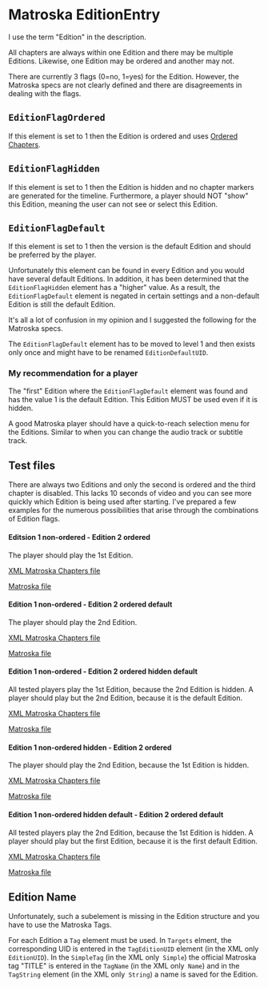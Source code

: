 # Matroska EditionEntry
I use the term "Edition" in the description.

All chapters are always within one Edition and there may be multiple Editions. Likewise, one Edition may be ordered and another may not.

There are currently 3 flags (0=no, 1=yes) for the Edition. However, the Matroska specs are not clearly defined and there are disagreements in dealing with the flags.

## `EditionFlagOrdered`
If this element is set to 1 then the Edition is ordered and uses [Ordered Chapters](#OrderedChapters.md).

## `EditionFlagHidden`
If this element is set to 1 then the Edition is hidden and no chapter markers are generated for the timeline. Furthermore, a player should NOT "show" this Edition, meaning the user can not see or select this Edition.

## `EditionFlagDefault`
If this element is set to 1 then the version is
the default Edition and should be preferred by the player.

Unfortunately this element can be found in every Edition and you would have several default Editions. In addition, it has been determined that the `EditionFlagHidden` element has a "higher" value. As a result, the `EditionFlagDefault` element is negated in certain settings and a non-default Edition is still the default Edition.

It's all a lot of confusion in my opinion and I suggested the following for the Matroska specs.

The `EditionFlagDefault` element has to be moved to level 1 and then exists only once and might have to be renamed `EditionDefaultUID`.

### My recommendation for a player
The "first" Edition where the `EditionFlagDefault` element was found and has the value 1 is the default Edition. This Edition MUST be used even if it is hidden.

A good Matroska player should have a quick-to-reach selection menu for the Editions. Similar to when you can change the audio track or subtitle track.

## Test files
There are always two Editions and only the second is ordered and the third chapter is disabled. This lacks 10 seconds of video and you can see more quickly which Edition is being used after starting. I've prepared a few examples for the numerous possibilities that arise through the combinations of Edition flags.

#### Editsion 1 non-ordered - Edition 2 ordered
The player should play the 1st Edition.

[XML Matroska Chapters file](https://github.com/hubblec4/Matroska-Playback/blob/master/files/EditionEntry/E1nonOrdered-E2Ordered.xml)

[Matroska file](https://github.com/hubblec4/Matroska-Playback/blob/master/files/EditionEntry/E1nonOrdered-E2Ordered.mkv)

#### Edition 1 non-ordered - Edition 2 ordered default
The player should play the 2nd Edition.

[XML Matroska Chapters file](https://github.com/hubblec4/Matroska-Playback/blob/master/files/EditionEntry/E1nonOrdered-E2OrderedDefault.xml)

[Matroska file](https://github.com/hubblec4/Matroska-Playback/blob/master/files/EditionEntry/E1nonOrdered-E2OrderedDefault.mkv)

#### Edition 1 non-ordered - Edition 2 ordered hidden default
All tested players play the 1st Edition, because the 2nd Edition is hidden. A player should play but the 2nd Edition, because it is the default Edition.

[XML Matroska Chapters file](https://github.com/hubblec4/Matroska-Playback/blob/master/files/EditionEntry/E1nonOrdered-E2OrderedHiddenDefault.xml)

[Matroska file](https://github.com/hubblec4/Matroska-Playback/blob/master/files/EditionEntry/E1nonOrdered-E2OrderedHiddenDefault.mkv)

#### Edition 1 non-ordered hidden - Edition 2 ordered
The player should play the 2nd Edition, because the 1st Edition is hidden.

[XML Matroska Chapters file](https://github.com/hubblec4/Matroska-Playback/blob/master/files/EditionEntry/E1nonOrderedHidden-E2Ordered.xml)

[Matroska file](https://github.com/hubblec4/Matroska-Playback/blob/master/files/EditionEntry/E1nonOrderedHidden-E2Ordered.mkv)

#### Edition 1 non-ordered hidden default - Edition 2 ordered default
All tested players play the 2nd Edition, because the 1st Edition is hidden. A player should play but the first Edition, because it is the first default Edition.

[XML Matroska Chapters file](https://github.com/hubblec4/Matroska-Playback/blob/master/files/EditionEntry/E1nonOrderedHiddenDefault-E2OrderedDefault.xml)

[Matroska file](https://github.com/hubblec4/Matroska-Playback/blob/master/files/EditionEntry/E1nonOrderedHiddenDefault-E2OrderedDefault.mkv)

## Edition Name
Unfortunately, such a subelement is missing in the Edition structure and you have to use the Matroska Tags.

For each Edition a `Tag` element must be used. In `Targets` elment, the corresponding UID is entered in the `TagEditionUID` element (in the XML only `EditionUID`). In the `SimpleTag` (in the XML only` Simple`) the official Matroska tag "TITLE" is entered in the `TagName` (in the XML only` Name`) and in the `TagString` element (in the XML only` String`) a name is saved for the Edition.